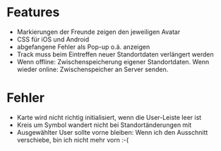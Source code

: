 Features
========

 * Markierungen der Freunde zeigen den jeweiligen Avatar
 * CSS für iOS und Android
 * abgefangene Fehler als Pop-up o.ä. anzeigen
 * Track muss beim Eintreffen neuer Standortdaten verlängert werden
 * Wenn offline: Zwischenspeicherung eigener Standortdaten. Wenn wieder online: Zwischenspeicher an Server senden.

Fehler
======

 * Karte wird nicht richtig initialisiert, wenn die User-Leiste leer ist
 * Kreis um Symbol wandert nicht bei Standortänderungen mit
 * Ausgewählter User sollte vorne bleiben: Wenn ich den Ausschnitt verschiebe, bin ich nicht mehr vorn :-(

